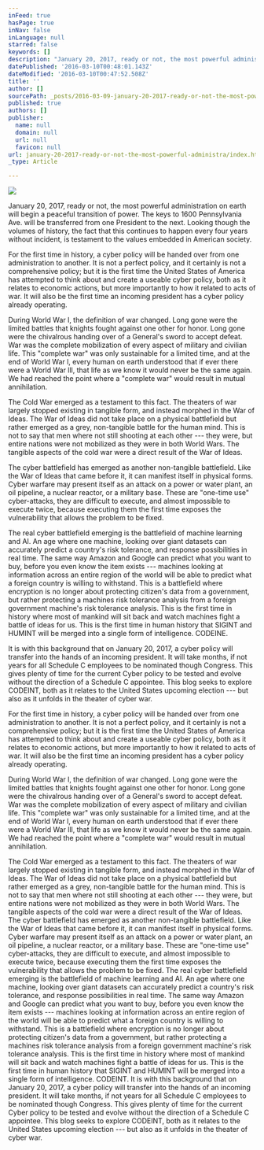 ```yaml
---
inFeed: true
hasPage: true
inNav: false
inLanguage: null
starred: false
keywords: []
description: "January 20, 2017, ready or not, the most powerful administration on earth will begin a peaceful transition of power. The keys to 1600 Pennsylvania Ave. will be transferred from one President to the next. Looking though the volumes of history, the fact that this continues to happen every four years without incident, is testament to the values embedded in American society.\n\_"
datePublished: '2016-03-10T00:48:01.143Z'
dateModified: '2016-03-10T00:47:52.508Z'
title: ''
author: []
sourcePath: _posts/2016-03-09-january-20-2017-ready-or-not-the-most-powerful-administra.md
published: true
authors: []
publisher:
  name: null
  domain: null
  url: null
  favicon: null
url: january-20-2017-ready-or-not-the-most-powerful-administra/index.html
_type: Article

---
```

![](https://the-grid-user-content.s3-us-west-2.amazonaws.com/42c3301f-ce8c-49c3-bfbd-cd0b2dbcfc8c.jpg)

January 20, 2017, ready or not, the most powerful administration on earth will begin a peaceful transition of power. The keys to 1600 Pennsylvania Ave. will be transferred from one President to the next. Looking though the volumes of history, the fact that this continues to happen every four years without incident, is testament to the values embedded in American society.
 

For the first time in history, a cyber policy will be handed over from one administration to another. It is not a perfect policy, and it certainly is not a comprehensive policy; but it is the first time the United States of America has attempted to think about and create a useable cyber policy, both as it relates to economic actions, but more importantly to how it related to acts of war. It will also be the first time an incoming president has a cyber policy already operating. 

During World War l, the definition of war changed. Long gone were the limited battles that knights fought against one other for honor. Long gone were the chivalrous handing over of a General's sword to accept defeat. War was the complete mobilization of every aspect of military and civilian life. This "complete war" was only sustainable for a limited time, and at the end of World War l, every human on earth understood that if ever there were a World War lll, that life as we know it would never be the same again. We had reached the point where a "complete war" would result in mutual annihilation. 

The Cold War emerged as a testament to this fact. The theaters of war largely stopped existing in tangible form, and instead morphed in the War of Ideas. The War of Ideas did not take place on a physical battlefield but rather emerged as a grey, non-tangible battle for the human mind. This is not to say that men where not still shooting at each other --- they were, but entire nations were not mobilized as they were in both World Wars. The tangible aspects of the cold war were a direct result of the War of Ideas. 

The cyber battlefield has emerged as another non-tangible battlefield. Like the War of Ideas that came before it, it can manifest itself in physical forms. Cyber warfare may present itself as an attack on a power or water plant, an oil pipeline, a nuclear reactor, or a military base. These are "one-time use" cyber-attacks, they are difficult to execute, and almost impossible to execute twice, because executing them the first time exposes the vulnerability that allows the problem to be fixed. 

The real cyber battlefield emerging is the battlefield of machine learning and AI. An age where one machine, looking over giant datasets can accurately predict a country's risk tolerance, and response possibilities in real time. The same way Amazon and Google can predict what you want to buy, before you even know the item exists --- machines looking at information across an entire region of the world will be able to predict what a foreign country is willing to withstand. This is a battlefield where encryption is no longer about protecting citizen's data from a government, but rather protecting a machines risk tolerance analysis from a foreign government machine's risk tolerance analysis. This is the first time in history where most of mankind will sit back and watch machines fight a battle of ideas for us. This is the first time in human history that SIGINT and HUMINT will be merged into a single form of intelligence. CODEINE. 

It is with this background that on January 20, 2017, a cyber policy will transfer into the hands of an incoming president. It will take months, if not years for all Schedule C employees to be nominated though Congress. This gives plenty of time for the current Cyber policy to be tested and evolve without the direction of a Schedule C appointee. This blog seeks to explore CODEINT, both as it relates to the United States upcoming election --- but also as it unfolds in the theater of cyber war.

For the first time in history, a cyber policy will be handed over from one administration to another. It is not a perfect policy, and it certainly is not a comprehensive policy; but it is the first time the United States of America has attempted to think about and create a useable cyber policy, both as it relates to economic actions, but more importantly to how it related to acts of war. It will also be the first time an incoming president has a cyber policy already operating. 

During World War l, the definition of war changed. Long gone were the limited battles that knights fought against one other for honor. Long gone were the chivalrous handing over of a General's sword to accept defeat. War was the complete mobilization of every aspect of military and civilian life. This "complete war" was only sustainable for a limited time, and at the end of World War l, every human on earth understood that if ever there were a World War lll, that life as we know it would never be the same again. We had reached the point where a "complete war" would result in mutual annihilation. 

The Cold War emerged as a testament to this fact. The theaters of war largely stopped existing in tangible form, and instead morphed in the War of Ideas. The War of Ideas did not take place on a physical battlefield but rather emerged as a grey, non-tangible battle for the human mind. This is not to say that men where not still shooting at each other --- they were, but entire nations were not mobilized as they were in both World Wars. The tangible aspects of the cold war were a direct result of the War of Ideas.
The cyber battlefield has emerged as another non-tangible battlefield. Like the War of Ideas that came before it, it can manifest itself in physical forms. Cyber warfare may present itself as an attack on a power or water plant, an oil pipeline, a nuclear reactor, or a military base. These are "one-time use" cyber-attacks, they are difficult to execute, and almost impossible to execute twice, because executing them the first time exposes the vulnerability that allows the problem to be fixed.
The real cyber battlefield emerging is the battlefield of machine learning and AI. An age where one machine, looking over giant datasets can accurately predict a country's risk tolerance, and response possibilities in real time. The same way Amazon and Google can predict what you want to buy, before you even know the item exists --- machines looking at information across an entire region of the world will be able to predict what a foreign country is willing to withstand. This is a battlefield where encryption is no longer about protecting citizen's data from a government, but rather protecting a machines risk tolerance analysis from a foreign government machine's risk tolerance analysis. This is the first time in history where most of mankind will sit back and watch machines fight a battle of ideas for us. This is the first time in human history that SIGINT and HUMINT will be merged into a single form of intelligence. CODEINT.
It is with this background that on January 20, 2017, a cyber policy will transfer into the hands of an incoming president. It will take months, if not years for all Schedule C employees to be nominated though Congress. This gives plenty of time for the current Cyber policy to be tested and evolve without the direction of a Schedule C appointee. This blog seeks to explore CODEINT, both as it relates to the United States upcoming election --- but also as it unfolds in the theater of cyber war.